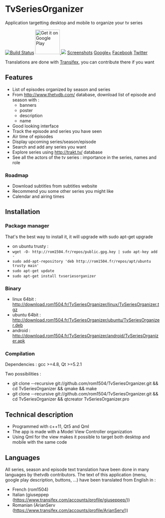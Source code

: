 # TvSeriesOrganizer
Application targetting desktop and mobile to organize your tv series

[![Build Status](https://travis-ci.org/rom1504/TvSeriesOrganizer.png?branch=master)](https://travis-ci.org/rom1504/TvSeriesOrganizer) <a href="https://play.google.com/store/apps/details?id=com.rom1504.TvSeriesOrganizer">
  <img  width="80px" alt="Get it on Google Play"
       src="https://developer.android.com/images/brand/en_generic_rgb_wo_45.png" />
</a>  <a href="https://www.transifex.com/projects/p/tvseriesorganizer/"><img src="https://ds0k0en9abmn1.cloudfront.net/static/charts/images/tx-logo-micro.646b0065fce6.png"/></a>  [Screenshots](http://download.rom1504.fr/TvSeriesOrganizer/screenshot/screenshot.php)   <a href="https://plus.google.com/110075491961402357259" rel="publisher">Google+</a>    <a href="https://www.facebook.com/TvSeriesOrganizer">Facebook</a>   <a href="https://twitter.com/TvSeriesOrga">Twitter</a>


Translations are done with [Transifex](https://www.transifex.com/projects/p/tvseriesorganizer/), you can contribute there if you want



## Features
 * List of episodes organized by season and series
 * From  http://www.thetvdb.com/ database, download list of episode and season with :
   * banners
   * poster
   * description
   * name
 * Good looking interface
 * Track the episode and series you have seen
 * Air time of episodes
 * Display upcoming series/season/episode
 * Search and add any series you want
 * Explore series using http://trakt.tv/ database
 * See all the actors of the tv series : importance in the series, names and role
 
### Roadmap
 * Download subtitles from subtitles website
 * Recommend you some other series you might like
 * Calendar and airing times
 
## Installation

### Package manager
That's the best way to install it, it will upgrade with sudo apt-get upgrade
 * on ubuntu trusty : 
  * `wget -O- http://rom1504.fr/repos/public.gpg.key | sudo apt-key add - `
  * `sudo add-apt-repository 'deb http://rom1504.fr/repos/apt/ubuntu trusty main'`
  * `sudo apt-get update`
  * `sudo apt-get install tvseriesorganizer`

### Binary
 * linux 64bit : http://download.rom1504.fr/TvSeriesOrganizer/linux/TvSeriesOrganizer.tgz
 * ubuntu 64bit : http://download.rom1504.fr/TvSeriesOrganizer/ubuntu/TvSeriesOrganizer.deb
 * android : http://download.rom1504.fr/TvSeriesOrganizer/android/TvSeriesOrganizer.apk

### Compilation
Dependencies : gcc >=4.8, Qt >=5.2.1

Two possibilities :
 * git clone --recursive git://github.com/rom1504/TvSeriesOrganizer.git && cd TvSeriesOrganizer && qmake && make
 * git clone --recursive git://github.com/rom1504/TvSeriesOrganizer.git && cd TvSeriesOrganizer && qtcreator TvSeriesOrganizer.pro
 
## Technical description
 * Programmed with c++11, Qt5 and Qml
 * The app is made with a Model View Controller organization
 * Using Qml for the view makes it possible to target both desktop and mobile with the same code

## Languages
All series, season and episode text translation have been done in many languages by thetvdb contributors.
The text of this application (menu, google play description, buttons, ...) have been translated from English in :
 * French (rom1504)
 * Italian (giuseppep (https://www.transifex.com/accounts/profile/giuseppep/))
 * Romanian (ArianServ (https://www.transifex.com/accounts/profile/ArianServ/))